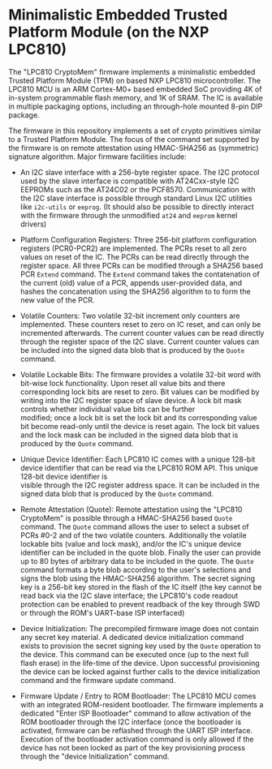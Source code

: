 # Minimalistic Embedded Trusted Platform Module (on the NXP LPC810)

The "LPC810 CryptoMem" firmware implements a minimalistic embedded Trusted Platform Module (TPM) on based NXP LPC810 microcontroller. The LPC810 MCU is
an ARM Cortex-M0+ based embedded SoC providing 4K of in-system programmable flash memory, and 1K of SRAM. The IC is available in multiple packaging
options, including an through-hole mounted 8-pin DIP package.

The firmware in this repository implements a set of crypto primitives similar to a Trusted Platform Module. The focus of the command set supported by the
firmware is on remote attestation using HMAC-SHA256 as (symmetric) signature algorithm. Major firmware facilities include:

   * An I2C slave interface with a 256-byte register space. The I2C protocol used by the slave interface is compatible with AT24Cxx-style I2C EEPROMs
     such as the AT24C02 or the PCF8570. Communication with the I2C slave interface is possible through standard Linux I2C utilities like `i2c-utils` or `eeprog`.
     (It should also be possible to directly interact with the firmware through the unmodified `at24` and `eeprom` kernel drivers)
   
   * Platform Configuration Registers: Three 256-bit platform configuration registers (PCR0-PCR2) are implemented. The PCRs reset to all zero values on reset of the IC. The PCRs
     can be read directly through the register space. All three PCRs can be modified through a SHA256 based PCR `Extend` command. The `Extend` command takes the contatenation
     of the current (old) value of a PCR, appends user-provided data, and hashes the concatenation using the SHA256 algorithm to to form the new value of the PCR.
     
   * Volatile Counters: Two volatile 32-bit increment only counters are implemented. These counters reset to zero on IC reset, and can only be incremented afterwards.
     The current counter values can be read directly through the register space of the I2C slave. Current counter values can be included into the signed data blob that
     is produced by the `Quote` command.
     
   * Volatile Lockable Bits: The firmware provides a volatile 32-bit word with bit-wise lock functionality. Upon reset all value bits and there corresponding lock bits are
     reset to zero. Bit values can be modified by writing into the I2C register space of slave device. A lock bit mask controls whether individual value bits can be further   
     modified; once a lock bit is set the lock bit and its corresponding value bit become read-only until the device is reset again. The lock bit values and the lock mask can
     be included in the signed data blob that is produced by the `Quote` command.
    
   * Unique Device Identifier: Each LPC810 IC comes with a unique 128-bit device identifier that can be read via the LPC810 ROM API. This unique 128-bit device identifier is    
     visible through the I2C register address space. It can be included in the signed data blob that is produced by the `Quote` command.
     
   * Remote Attestation (Quote): Remote attestation using the "LPC810 CryptoMem" is possible through a HMAC-SHA256 based `Quote` command. The `Quote` command allows the user
     to select a subset of PCRs #0-2 and of the two volatile counters. Additionally the volatile lockable bits (value and lock mask), and/or the IC's unique device identifier
     can be included in the quote blob. Finally the user can provide up to 80 bytes of arbitrary data to be included in the quote. The `Quote` command formats a byte blob
     according to the user's selections and signs the blob using the HMAC-SHA256 algorithm. The secret signing key is a 256-bit key stored in the flash of the IC itself (the
     key cannot be read back via the I2C slave interface; the LPC810's code readout protection can be enabled to prevent readback of the key through SWD or through the ROM's
     UART-base ISP interfaced)
     
   * Device Initialization: The precompiled firmware image does not contain any secret key material. A dedicated device initialization command exists to provision the secret 
     signing key used by the `Quote` operation to the device. This command can be executed once (up to the next full flash erase) in the life-time of the device. Upon successful
     provisioning the device can be locked against further calls to the device initialization command and the firmware update command.
     
   * Firmware Update / Entry to ROM Bootloader: The LPC810 MCU comes with an integrated ROM-resident bootloader. The firmware implements a dedicated "Enter ISP Bootloader"
     command to allow activation of the ROM bootloader through the I2C interface (once the bootloader is activated, firmware can be reflashed through the UART ISP interface.
     Execution of the bootloader activation command is only allowed if the device has not been locked as part of the key provisioning process through the "device Initialization"
     command.
     
